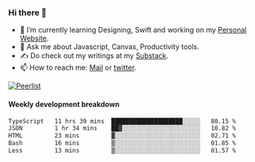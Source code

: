 ### Hi there 👋

- 🌱 I’m currently learning Designing, Swift and working on my [Personal Website](https://kvaishak.com/).
- 💬 Ask me about Javascript, Canvas,  Productivity tools. 
- :writing_hand: Do check out my writings at my [Substack](https://kvaishak.substack.com/).
- 📫 How to reach me: [Mail](mailto:vaishak.kaippanchery@gmail.com) or [twitter](https://twitter.com/kvaishack).

[![Peerlist](https://github-readme-badge.peerlist.io/api/vaishak)](https://peerlist.io/vaishak)

#### Weekly development breakdown

<!--START_SECTION:waka-->

```txt
TypeScript   11 hrs 39 mins  ████████████████████░░░░░   80.15 %
JSON         1 hr 34 mins    ██▓░░░░░░░░░░░░░░░░░░░░░░   10.82 %
HTML         23 mins         ▓░░░░░░░░░░░░░░░░░░░░░░░░   02.71 %
Bash         16 mins         ▒░░░░░░░░░░░░░░░░░░░░░░░░   01.85 %
Less         13 mins         ▒░░░░░░░░░░░░░░░░░░░░░░░░   01.57 %
```

<!--END_SECTION:waka-->
